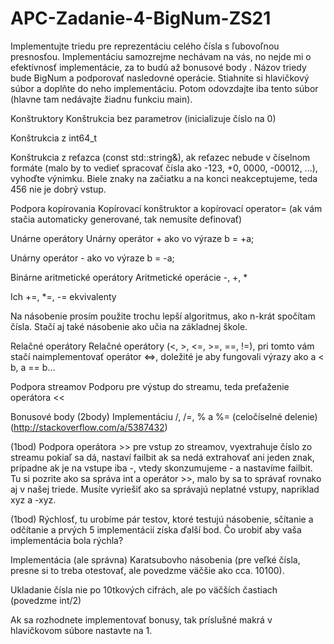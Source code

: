 # APC-Zadanie-4-BigNum-ZS21

Implementujte triedu pre reprezentáciu celého čísla s ľubovoľnou presnosťou. Implementáciu samozrejme nechávam na vás, no nejde mi o efektívnosť implementácie, za to budú až bonusové body . Názov triedy bude BigNum a podporovať nasledovné operácie. Stiahnite si hlavičkový súbor a doplňte do neho implementáciu. Potom odovzdajte iba tento súbor (hlavne tam nedávajte žiadnu funkciu main).

Konštruktory
Konštrukcia bez parametrov (inicializuje číslo na 0)

Konštrukcia z int64_t

Konštrukcia z reťazca (const std::string&), ak reťazec nebude v číselnom formáte (malo by to vedieť spracovať čísla ako -123, +0, 0000, -00012, ...), vyhoďte výnimku. Biele znaky na začiatku a na konci neakceptujeme, teda    456 nie je dobrý vstup. 

Podpora kopírovania
Kopírovací konštruktor a kopírovací operator= (ak vám stačia automaticky generované, tak nemusíte definovať)

Unárne operátory
Unárny operátor + ako vo výraze b = +a; 

Unárny operátor - ako vo výraze b = -a;

Binárne aritmetické operátory
Aritmetické operácie -, +, *

Ich +=, *=, -= ekvivalenty

Na násobenie prosím použite trochu lepší algoritmus, ako n-krát spočítam čísla. Stačí aj také násobenie ako učia na základnej škole.

Relačné operátory
Relačné operátory (<, >, <=, >=, ==, !=), pri tomto vám stačí naimplementovať operátor <=>, doležité je aby fungovali výrazy ako a < b, a == b…

Podpora streamov
Podporu pre výstup do streamu, teda preťaženie operátora <<

Bonusové body
(2body) Implementáciu /, /=, % a %= (celočíselné delenie) (http://stackoverflow.com/a/5387432)

(1bod) Podpora operátora >> pre vstup zo streamov, vyextrahuje číslo zo streamu pokiaľ sa dá, nastaví failbit ak sa nedá extrahovať ani jeden znak, prípadne ak je na vstupe iba -, vtedy skonzumujeme - a nastavíme failbit. Tu si pozrite ako sa správa int a operátor >>, malo by sa to správať rovnako aj v našej triede. Musíte vyriešiť ako sa správajú neplatné vstupy, napriklad xyz a -xyz. 

(1bod) Rýchlosť, tu urobíme pár testov, ktoré testujú násobenie, sčítanie a odčítanie a prvých 5 implementácií získa ďalší bod. Čo urobiť aby vaša implementácia bola rýchla?

Implementácia (ale správna) Karatsubovho násobenia (pre veľké čísla, presne si to treba otestovať, ale povedzme väčšie ako cca. 10100). 

Ukladanie čísla nie po 10tkových cifrách, ale po väčších častiach (povedzme int/2)

Ak sa rozhodnete implementovať bonusy, tak príslušné makrá v hlavičkovom súbore nastavte na 1.
